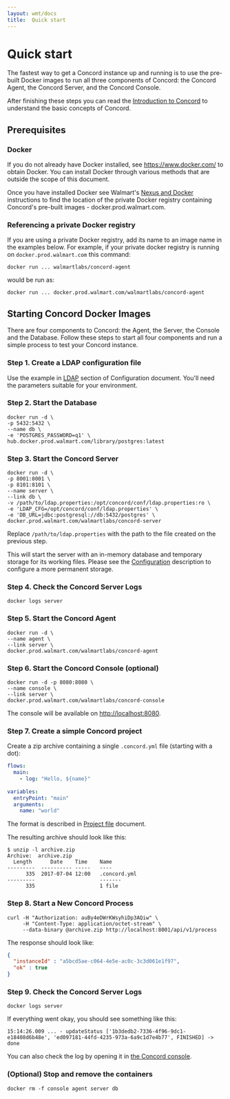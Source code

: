 ```yaml
---
layout: wmt/docs
title:  Quick start
---
```


# Quick start

The fastest way to get a Concord instance up and running is to use the
pre-built Docker images to run all three components of Concord: the
Concord Agent, the Concord Server, and the Concord Console.

After finishing these steps you can read the [Introduction to
Concord](./index.html) to understand the basic concepts of Concord.

## Prerequisites

### Docker

  If you do not already have Docker installed, see
  https://www.docker.com/ to obtain Docker.  You can install Docker
  through various methods that are outside the scope of this document.

  Once you have installed Docker see Walmart's [Nexus and
  Docker](http://sde.walmart.com/docs/warm/docker.html)
  instructions to find the location of the private Docker registry
  containing Concord's pre-built images - docker.prod.walmart.com.

### Referencing a private Docker registry

  If you are using a private Docker registry, add its name to an image
  name in the examples below.  For example, if your private docker
  registry is running on `docker.prod.walmart.com` this command:
 
```
docker run ... walmartlabs/concord-agent
```

  would be run as:

```
docker run ... docker.prod.walmart.com/walmartlabs/concord-agent
```

## Starting Concord Docker Images

  There are four components to Concord: the Agent, the Server, the
  Console and the Database. Follow these steps to start all four
  components and run a simple process to test your Concord instance.

### Step 1. Create a LDAP configuration file

  Use the example in [LDAP](./configuration.html#ldap) section of
  Configuration document. You'll need the parameters suitable for
  your environment.
  
### Step 2. Start the Database

```
docker run -d \
-p 5432:5432 \
--name db \
-e 'POSTGRES_PASSWORD=q1' \
hub.docker.prod.walmart.com/library/postgres:latest
```

### Step 3. Start the Concord Server

```
docker run -d \
-p 8001:8001 \
-p 8101:8101 \
--name server \
--link db \
-v /path/to/ldap.properties:/opt/concord/conf/ldap.properties:ro \
-e 'LDAP_CFG=/opt/concord/conf/ldap.properties' \
-e 'DB_URL=jdbc:postgresql://db:5432/postgres' \
docker.prod.walmart.com/walmartlabs/concord-server
```
  
  Replace `/path/to/ldap.properties` with the path to the file
  created on the previous step.
  
  This will start the server with an in-memory database and temporary
  storage for its working files. Please see the
  [Configuration](./configuration.html) description to configure a more
  permanent storage.
  
### Step 4. Check the Concord Server Logs
  
```
docker logs server
```

### Step 5. Start the Concord Agent

```
docker run -d \
--name agent \
--link server \
docker.prod.walmart.com/walmartlabs/concord-agent
```
  
### Step 6. Start the Concord Console (optional)

```
docker run -d -p 8080:8080 \
--name console \
--link server \
docker.prod.walmart.com/walmartlabs/concord-console
```
  
  The console will be available on
  [http://localhost:8080](http://localhost:8080).

### Step 7. Create a simple Concord project

  Create a zip archive containing a single `.concord.yml` file (starting with
  a dot):

```yaml
flows:
  main:
    - log: "Hello, ${name}"
      
variables:
  entryPoint: "main"
  arguments:
    name: "world"
```
  
  The format is described in [Project file](./processes.html#project-file)
  document.
  
  The resulting archive should look like this:
  
```
$ unzip -l archive.zip 
Archive:  archive.zip
  Length      Date    Time    Name
---------  ---------- -----   ----
      335  2017-07-04 12:00   .concord.yml
---------                     -------
      335                     1 file
```

### Step 8. Start a New Concord Process

```
curl -H "Authorization: auBy4eDWrKWsyhiDp3AQiw" \
     -H "Content-Type: application/octet-stream" \
     --data-binary @archive.zip http://localhost:8001/api/v1/process
```
  
  The response should look like:
```json
{
  "instanceId" : "a5bcd5ae-c064-4e5e-ac0c-3c3d061e1f97",
  "ok" : true
}
```

### Step 9. Check the Concord Server Logs

```
docker logs server
```
  
  If everything went okay, you should see something like this:

```
15:14:26.009 ... - updateStatus ['1b3dedb2-7336-4f96-9dc1-e18408d6b48e', 'ed097181-44fd-4235-973a-6a9c1d7e4b77', FINISHED] -> done
```

  You can also check the log by opening it in
  [the Concord console](http://localhost:8080/).

### (Optional) Stop and remove the containers

```
docker rm -f console agent server db
```
